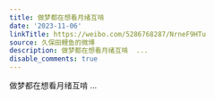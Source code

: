```yaml
---
title: 做梦都在想看月绪互啃
date: '2023-11-06'
linkTitle: https://weibo.com/5286768287/NrneF9HTu
source: 久保田鲤鱼的微博
description: 做梦都在想看月绪互啃  ...
disable_comments: true
---
```

做梦都在想看月绪互啃  ...